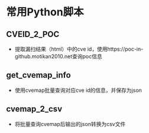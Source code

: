 # 常用Python脚本

## CVEID_2_POC
* 提取漏扫结果（html）中的cve id，使用https://poc-in-github.motikan2010.net查询poc信息
## get_cvemap_info
* 使用cvemap批量查询对应cve id的信息，并保存为json
## cvemap_2_csv
* 将批量查询cvemap后输出的json转换为csv文件
